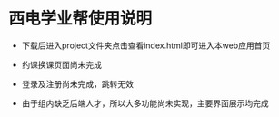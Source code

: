 # 西电学业帮使用说明
* 下载后进入project文件夹点击查看index.html即可进入本web应用首页  

* 约课换课页面尚未完成  

* 登录及注册尚未完成，跳转无效  

* 由于组内缺乏后端人才，所以大多功能尚未实现，主要界面展示均完成  


